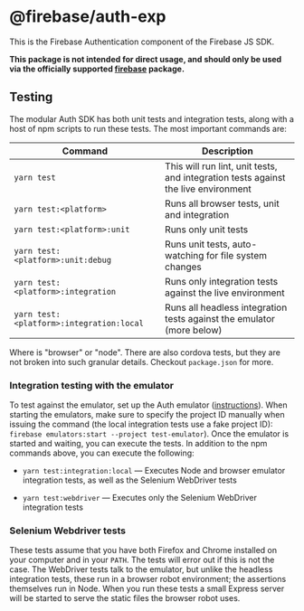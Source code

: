 # @firebase/auth-exp

This is the Firebase Authentication component of the Firebase JS SDK.

**This package is not intended for direct usage, and should only be used via the officially supported [firebase](https://www.npmjs.com/package/firebase) package.**

## Testing

The modular Auth SDK has both unit tests and integration tests, along with a
host of npm scripts to run these tests. The most important commands are:

| Command | Description |
| ------- | ----------- |
| `yarn test` | This will run lint, unit tests, and integration tests against the live environment|
| `yarn test:<platform>` | Runs all browser tests, unit and integration |
| `yarn test:<platform>:unit` | Runs only <platform> unit tests |
| `yarn test:<platform>:unit:debug` | Runs <platform> unit tests, auto-watching for file system changes |
| `yarn test:<platform>:integration` | Runs only integration tests against the live environment |
| `yarn test:<platform>:integration:local` | Runs all headless <platform> integration tests against the emulator (more below) |

Where <platform> is "browser" or "node". There are also cordova tests, but they
are not broken into such granular details. Checkout `package.json` for more.

### Integration testing with the emulator

To test against the emulator, set up the Auth emulator
([instructions](https://firebase.google.com/docs/emulator-suite/connect_and_prototype)).
When starting the emulators, make sure to specify the project ID manually
when issuing the command (the local integration tests use a fake project ID):
`firebase emulators:start --project test-emulator`). Once the emulator is
started and waiting, you can execute the tests. In addition to the npm commands
above, you can execute the following:

  * `yarn test:integration:local` — Executes Node and browser emulator
    integration tests, as well as the Selenium WebDriver tests
  
  * `yarn test:webdriver` — Executes only the Selenium WebDriver
    integration tests

### Selenium Webdriver tests

These tests assume that you have both Firefox and Chrome installed on your
computer and in your `PATH`. The tests will error out if this is not the case.
The WebDriver tests talk to the emulator, but unlike the headless integration
tests, these run in a browser robot environment; the assertions themselves run
in Node. When you run these tests a small Express server will be started to
serve the static files the browser robot uses.